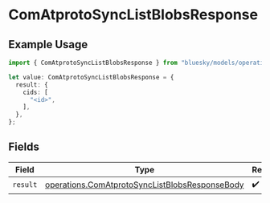 # ComAtprotoSyncListBlobsResponse

## Example Usage

```typescript
import { ComAtprotoSyncListBlobsResponse } from "bluesky/models/operations";

let value: ComAtprotoSyncListBlobsResponse = {
  result: {
    cids: [
      "<id>",
    ],
  },
};
```

## Fields

| Field                                                                                                            | Type                                                                                                             | Required                                                                                                         | Description                                                                                                      |
| ---------------------------------------------------------------------------------------------------------------- | ---------------------------------------------------------------------------------------------------------------- | ---------------------------------------------------------------------------------------------------------------- | ---------------------------------------------------------------------------------------------------------------- |
| `result`                                                                                                         | [operations.ComAtprotoSyncListBlobsResponseBody](../../models/operations/comatprotosynclistblobsresponsebody.md) | :heavy_check_mark:                                                                                               | N/A                                                                                                              |